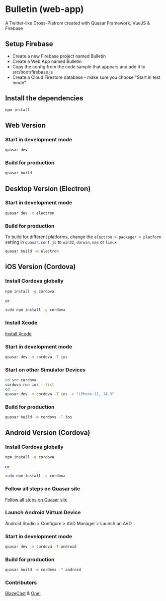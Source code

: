 # Bulletin (web-app)

A Twitter-like Cross-Platrom created with Quasar Framework, VueJS & Firebase

## Setup Firebase
- Create a new Firebase project named Bulletin
- Create a Web App named Bulletin
- Copy the config from the code sample that appears and add it to src/boot/firebase.js
- Create a Cloud Firestore database - make sure you choose "Start in test mode"

## Install the dependencies
```bash
npm install
```

## Web Version

### Start  in development mode
```bash
quasar dev
```

### Build for production
```bash
quasar build
```

## Desktop Version (Electron)

### Start  in development mode
```bash
quasar dev -m electron
```

### Build for production
To build for different platforms, change the `electron > packager > platform` setting in `quasar.conf.js` to `win32`, `darwin`, `mas` or `linux`
```bash
quasar build -m electron
```

## iOS Version (Cordova)

### Install Cordova globally
```bash
npm install -g cordova
```
or
```bash
sudo npm install -g cordova
```

### Install Xcode

[Install Xcode](https://developer.apple.com/download/more/)

### Start  in development mode
```bash
quasar dev -m cordova -T ios
```

### Start on other Simulator Devices
```bash
cd src-cordova
cordova run ios --list
cd ..
quasar dev -m cordova -T ios -e "iPhone-12, 14.3"
```

### Build for production
```bash
quasar build -m cordova -T ios
```

## Android Version (Cordova)

### Install Cordova globally
```bash
npm install -g cordova
```
or
```bash
sudo npm install -g cordova
```

### Follow all steps on Quasar site

[Follow all steps on Quasar site](https://quasar.dev/quasar-cli/developing-cordova-apps/preparation#Android-setup)

### Launch Android Virtual Device
Android Studio > Configure > AVD Manager > Launch an AVD

### Start  in development mode
```bash
quasar dev -m cordova -T android
```

### Build for production
```bash
quasar build -m cordova -T android
```
### Contributors
[BlazeCast](https://github.com/Sido74118) & [Onel](https://github.com/OnelCruz)
